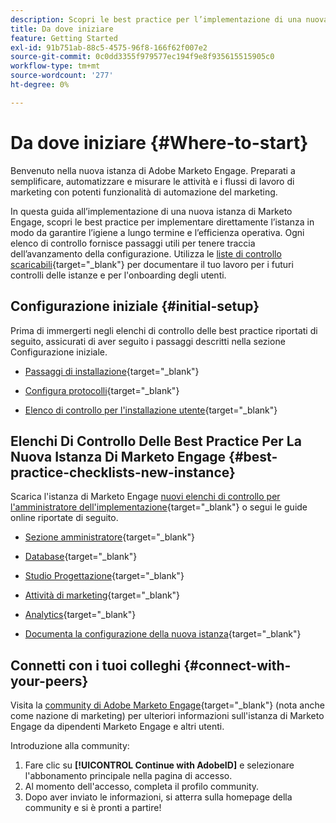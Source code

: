 ```yaml
---
description: Scopri le best practice per l’implementazione di una nuova istanza di Marketo Engage. Tenere traccia delle prestazioni ti aiuterà a ottenere il massimo da Marketo Engage e a configurare l’istanza per un’igiene e un’efficienza a lungo termine. In qualità di nuovo amministratore che naviga in una nuova istanza, utilizza queste guide per rimanere concentrato e organizzato.
title: Da dove iniziare
feature: Getting Started
exl-id: 91b751ab-88c5-4575-96f8-166f62f007e2
source-git-commit: 0c0dd3355f979577ec194f9e8f935615515905c0
workflow-type: tm+mt
source-wordcount: '277'
ht-degree: 0%

---
```


# Da dove iniziare {#Where-to-start}

Benvenuto nella nuova istanza di Adobe Marketo Engage. Preparati a semplificare, automatizzare e misurare le attività e i flussi di lavoro di marketing con potenti funzionalità di automazione del marketing.

In questa guida all’implementazione di una nuova istanza di Marketo Engage, scopri le best practice per implementare direttamente l’istanza in modo da garantire l’igiene a lungo termine e l’efficienza operativa. Ogni elenco di controllo fornisce passaggi utili per tenere traccia dell’avanzamento della configurazione. Utilizza le [liste di controllo scaricabili](/help/marketo/getting-started/implementing-a-new-marketo-engage-instance/assets/adobe-marketo-engage-new-instance-admin-checklist.xlsx){target="_blank"} per documentare il tuo lavoro per i futuri controlli delle istanze e per l&#39;onboarding degli utenti.

## Configurazione iniziale {#initial-setup}

Prima di immergerti negli elenchi di controllo delle best practice riportati di seguito, assicurati di aver seguito i passaggi descritti nella sezione Configurazione iniziale.

* [Passaggi di installazione](/help/marketo/getting-started/initial-setup/setup-steps.md){target="_blank"}

* [Configura protocolli](/help/marketo/getting-started/initial-setup/configure-protocols-for-marketo.md){target="_blank"}

* [Elenco di controllo per l&#39;installazione utente](/help/marketo/getting-started/initial-setup/user-setup.md){target="_blank"}

## Elenchi Di Controllo Delle Best Practice Per La Nuova Istanza Di Marketo Engage {#best-practice-checklists-new-instance}

Scarica l&#39;istanza di Marketo Engage [nuovi elenchi di controllo per l&#39;amministratore dell&#39;implementazione](/help/marketo/getting-started/implementing-a-new-marketo-engage-instance/assets/adobe-marketo-engage-new-instance-admin-checklist.xlsx){target="_blank"} o segui le guide online riportate di seguito.

* [Sezione amministratore](/help/marketo/getting-started/implementing-a-new-marketo-engage-instance/admin-section-checklist.md){target="_blank"}

* [Database](/help/marketo/getting-started/implementing-a-new-marketo-engage-instance/database-checklist.md){target="_blank"}

* [Studio Progettazione](/help/marketo/getting-started/implementing-a-new-marketo-engage-instance/design-studio-checklist.md){target="_blank"}

* [Attività di marketing](/help/marketo/getting-started/implementing-a-new-marketo-engage-instance/marketing-activities-checklist.md){target="_blank"}

* [Analytics](/help/marketo/getting-started/implementing-a-new-marketo-engage-instance/analytics-checklist.md){target="_blank"}

* [Documenta la configurazione della nuova istanza](/help/marketo/getting-started/implementing-a-new-marketo-engage-instance/document-your-setup.md){target="_blank"}

## Connetti con i tuoi colleghi {#connect-with-your-peers}

Visita la [community di Adobe Marketo Engage](https://nation.marketo.com/){target="_blank"} (nota anche come nazione di marketing) per ulteriori informazioni sull&#39;istanza di Marketo Engage da dipendenti Marketo Engage e altri utenti.

Introduzione alla community:

1. Fare clic su **[!UICONTROL Continue with AdobeID]** e selezionare l&#39;abbonamento principale nella pagina di accesso.
1. Al momento dell&#39;accesso, completa il profilo community.
1. Dopo aver inviato le informazioni, si atterra sulla homepage della community e si è pronti a partire!
